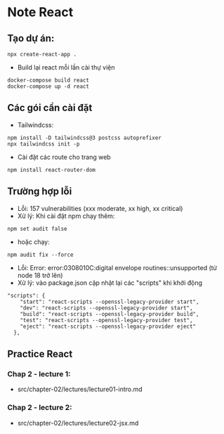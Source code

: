 # Note React
## Tạo dự án: 
```
npx create-react-app .
```
- Build lại react mỗi lần cài thự viện
```
docker-compose build react
docker-compose up -d react
```

## Các gói cần cài đặt
- Tailwindcss:
```
npm install -D tailwindcss@3 postcss autoprefixer
npx tailwindcss init -p
```
- Cài đặt các route cho trang web
```
npm install react-router-dom
```

## Trường hợp lỗi
- Lỗi: 157 vulnerabilities (xxx moderate, xx high, xx critical)
- Xử lý: Khi cài đặt npm chạy thêm:
```
npm set audit false
```
- hoặc chạy: 
```
npm audit fix --force
```
- Lỗi: Error: error:0308010C:digital envelope routines::unsupported (từ node 18 trở lên)
- Xử lý: vào package.json cập nhật lại các "scripts" khi khởi động
```
"scripts": {
    "start": "react-scripts --openssl-legacy-provider start",
    "dev": "react-scripts --openssl-legacy-provider start",
    "build": "react-scripts --openssl-legacy-provider build",
    "test": "react-scripts --openssl-legacy-provider test",
    "eject": "react-scripts --openssl-legacy-provider eject"
  },
```

## Practice React
### Chap 2 - lecture 1: 
- src/chapter-02/lectures/lecture01-intro.md

### Chap 2 - lecture 2:
- src/chapter-02/lectures/lecture02-jsx.md